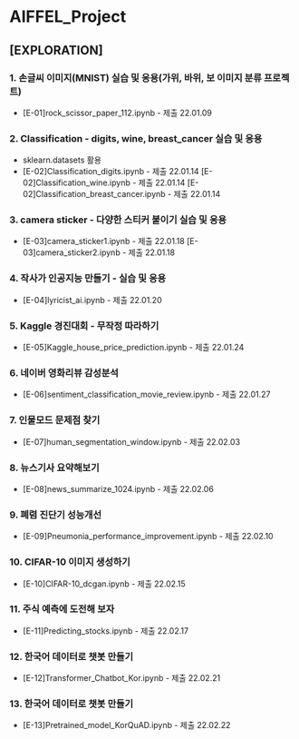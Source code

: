 # AIFFEL_Project
## [EXPLORATION]  

### 1. 손글씨 이미지(MNIST) 실습 및 응용(가위, 바위, 보 이미지 분류 프로젝트)
- [E-01]rock_scissor_paper_112.ipynb - 제출 22.01.09


### 2. Classification - digits, wine, breast_cancer 실습 및 응용
- sklearn.datasets 활용
- [E-02]Classification_digits.ipynb - 제출 22.01.14 
  [E-02]Classification_wine.ipynb - 제출 22.01.14 
  [E-02]Classification_breast_cancer.ipynb - 제출 22.01.14  

### 3. camera sticker - 다양한 스티커 붙이기 실습 및 응용
- [E-03]camera_sticker1.ipynb - 제출 22.01.18 
  [E-03]camera_sticker2.ipynb - 제출 22.01.18  

### 4. 작사가 인공지능 만들기 - 실습 및 응용

- [E-04]lyricist_ai.ipynb - 제출 22.01.20  

### 5. Kaggle 경진대회 - 무작정 따라하기

- [E-05]Kaggle_house_price_prediction.ipynb - 제출 22.01.24  

### 6. 네이버 영화리뷰 감성분석

- [E-06]sentiment_classification_movie_review.ipynb - 제출 22.01.27  

### 7. 인물모드 문제점 찾기

- [E-07]human_segmentation_window.ipynb - 제출 22.02.03  

### 8. 뉴스기사 요약해보기

- [E-08]news_summarize_1024.ipynb - 제출 22.02.06  

### 9. 폐렴 진단기 성능개선

- [E-09]Pneumonia_performance_improvement.ipynb - 제출 22.02.10 

### 10. CIFAR-10 이미지 생성하기

- [E-10]CIFAR-10_dcgan.ipynb - 제출 22.02.15 

### 11. 주식 예측에 도전해 보자

- [E-11]Predicting_stocks.ipynb - 제출 22.02.17

### 12. 한국어 데이터로 챗봇 만들기

- [E-12]Transformer_Chatbot_Kor.ipynb - 제출 22.02.21

### 13. 한국어 데이터로 챗봇 만들기

- [E-13]Pretrained_model_KorQuAD.ipynb - 제출 22.02.22
